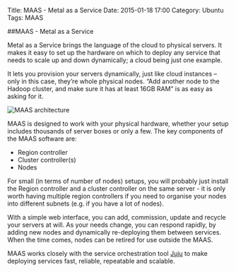 Title: MAAS - Metal as a Service 
Date: 2015-01-18 17:00
Category: Ubuntu 
Tags: MAAS

##MAAS - Metal as a Service 

Metal as a Service brings the language of the cloud to physical servers. It makes it easy to set up the hardware on which to deploy any service that needs to scale up and down dynamically; a cloud being just one example.

It lets you provision your servers dynamically, just like cloud instances – only in this case, they’re whole physical nodes. “Add another node to the Hadoop cluster, and make sure it has at least 16GB RAM” is as easy as asking for it.

![MAAS architecture](http://maas.ubuntu.com/docs1.5/_images/orientation_architecture-diagram.png)

MAAS is designed to work with your physical hardware, whether your setup includes thousands of server boxes or only a few. The key components of the MAAS software are:

- Region controller
- Cluster controller(s)
- Nodes

For small (in terms of number of nodes) setups, you will probably just install the Region controller and a cluster controller on the same server - it is only worth having multiple region controllers if you need to organise your nodes into different subnets (e.g. if you have a lot of nodes).

With a simple web interface, you can add, commission, update and recycle your servers at will. As your needs change, you can respond rapidly, by adding new nodes and dynamically re-deploying them between services. When the time comes, nodes can be retired for use outside the MAAS.

MAAS works closely with the service orchestration tool  [Juju](http://juju.ubuntu.com/) to make deploying services fast, reliable, repeatable and scalable.